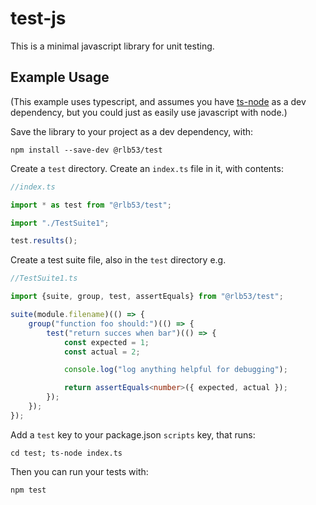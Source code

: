 # test-js

This is a minimal javascript library for unit testing.

## Example Usage

(This example uses typescript, and assumes you have [ts-node](https://www.npmjs.com/package/ts-node) as a dev dependency, but you could just as easily use javascript with node.)

Save the library to your project as a dev dependency, with:
```
npm install --save-dev @rlb53/test
```

Create a `test` directory. Create an `index.ts` file in it, with contents:

```ts
//index.ts

import * as test from "@rlb53/test";

import "./TestSuite1";

test.results();

```

Create a test suite file, also in the `test` directory e.g.

```ts
//TestSuite1.ts

import {suite, group, test, assertEquals} from "@rlb53/test";

suite(module.filename)(() => {
    group("function foo should:")(() => {
        test("return succes when bar")(() => {
            const expected = 1;
            const actual = 2;

            console.log("log anything helpful for debugging");

            return assertEquals<number>({ expected, actual });
        });
    });
});

```

Add a `test` key to your package.json `scripts` key, that runs:

```
cd test; ts-node index.ts
```

Then you can run your tests with:
```
npm test
```
